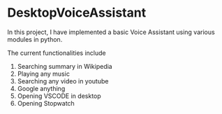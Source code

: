 # DesktopVoiceAssistant
In this project, I have implemented a basic Voice Assistant using various modules in python.

The current functionalities include

 1. Searching summary in Wikipedia
 2. Playing any music
 3. Searching any video in youtube
 4. Google anything
 5. Opening VSCODE in desktop
 6. Opening Stopwatch
